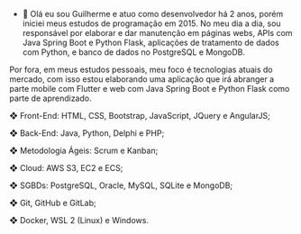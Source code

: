 - 👋 Olá eu sou Guilherme e atuo como desenvolvedor há 2 anos, porém iniciei meus estudos de programação em 2015. No meu dia a dia, sou responsável por elaborar e dar manutenção em páginas webs, APIs com Java Spring Boot e Python Flask, aplicações de tratamento de dados com Python, e banco de dados no PostgreSQL e MongoDB.

Por fora, em meus estudos pessoais, meu foco é tecnologias atuais do mercado, com isso estou elaborando uma aplicação que irá abranger a parte mobile com Flutter e web com Java Spring Boot e Python Flask como parte de aprendizado.

❖ Front-End: HTML, CSS, Bootstrap, JavaScript, JQuery e AngularJS;

❖ Back-End: Java, Python, Delphi e PHP;

❖ Metodologia Ágeis: Scrum e Kanban;

❖ Cloud: AWS S3, EC2 e ECS;

❖ SGBDs: PostgreSQL, Oracle, MySQL, SQLite e MongoDB;

❖ Git, GitHub e GitLab;

❖ Docker, WSL 2 (Linux) e Windows.

